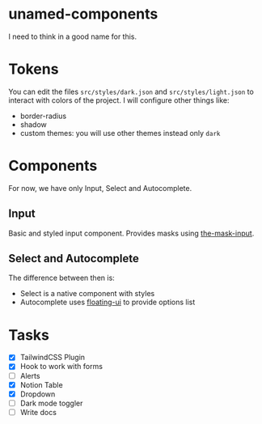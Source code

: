 # unamed-components

I need to think in a good name for this.

# Tokens

You can edit the files `src/styles/dark.json` and `src/styles/light.json` to interact with colors of the project. I will configure other things like:

-   border-radius
-   shadow
-   custom themes: you will use other themes instead only `dark`

# Components

For now, we have only Input, Select and Autocomplete.

## Input

Basic and styled input component. Provides masks using [the-mask-input](https://www.npmjs.com/package/the-mask-input).

## Select and Autocomplete

The difference between then is:

-   Select is a native component with styles
-   Autocomplete uses [floating-ui](https://floating-ui.com/) to provide options list

# Tasks

- [x] TailwindCSS Plugin
- [x] Hook to work with forms
- [ ] Alerts
- [x] Notion Table
- [x] Dropdown
- [ ] Dark mode toggler
- [ ] Write docs
